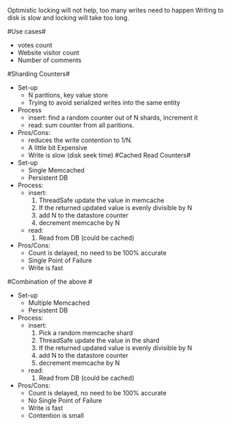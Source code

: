 Optimistic locking will not help, too many writes need to happen
Writing to disk is slow and locking will take too long.

#Use cases#
* votes count
* Website visitor count
* Number of comments

#Sharding Counters#
* Set-up
  * N paritions, key value store
  * Trying to avoid serialized writes into the same entity
* Process
  * insert: find a random counter out of N shards, increment it
  * read: sum counter from all paritions.
* Pros/Cons:
  * reduces the write contention to 1/N.
  * A little bit Expensive
  * Write is slow (disk seek time)
#Cached Read Counters#
* Set-up
  * Single Memcached
  * Persistent DB
* Process:
  * insert:
    1. ThreadSafe update the value in memcache
    2. If the returned updated value is evenly divisible by N
    3. add N to the datastore counter
    4. decrement memcache by N
  * read:
    1. Read from DB (could be cached)
* Pros/Cons:
  * Count is delayed, no need to be 100% accurate
  * Single Point of Failure
  * Write is fast

#Combination of the above #
* Set-up
  * Multiple Memcached
  * Persistent DB
* Process:
  * insert:
    1. Pick a random memcache shard
    1. ThreadSafe update the value in the shard
    2. If the returned updated value is evenly divisible by N
    3. add N to the datastore counter
    4. decrement memcache by N
  * read:
    1. Read from DB (could be cached)
* Pros/Cons:
  * Count is delayed, no need to be 100% accurate
  * No Single Point of Failure
  * Write is fast
  * Contention is small
